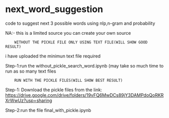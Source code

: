 # next_word_suggestion
code to suggest next 3 possible words using nlp,n-gram and probability

NA:- this is a limited source you can create your own source 

		WITHOUT THE PICKLE FILE ONLY USING TEXT FILE(WILL SHOW GOOD RESULT)
i have uploaded the minimun text file required

Step-1:run the without_pickle_search_word.ipynb (may take so much time to run  as so many text files

		RUN WITH THE PICKLE FILES(WILL SHOW BEST RESULT)

Step-1: Download the pickle files from the link: https://drive.google.com/drive/folders/19vFQ6MwDCs89jY3DAMPdoQoRKRXrWwUz?usp=sharing

Step-2:run the file  final_with_pickle.ipynb
